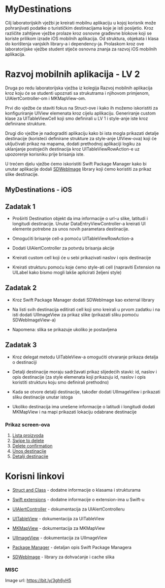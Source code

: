 # MyDestinations
Cilj laboratorijskih vježbi je kreirati mobilnu aplikaciju u kojoj korisnik može pohranjivati podatke o turističkim destinacijama koje je isti posijetio. Kroz različite zahtijeve vježbe prolaze kroz osnovne građevne blokove koji se koriste prilikom izrade iOS mobilnih aplikacija. Od struktura, objekata i klasa do korištenja vanjskih library-a i dependency-ja. Prolaskom kroz ove laboratorijske vježbe student stječe osnovna znanja za razvoj iOS mobilnih aplikacija.

# Razvoj mobilnih aplikacija - LV 2

Druga po redu laboratorijska vježba iz kolegija Razvoj mobilnih aplikacija kroz koju će se studenti upoznati sa strukutrama i njihovom primjenom, UIAlertController-om i MKMapView-om.

  

Prvi dio vježbe će staviti fokus na Struct-ove i kako ih možemo iskoristiti za konfiguriranje UIView elemenata kroz cijelu aplikaciju. Generiranje custom klase za UITableViewCell koji smo definirali u LV 1 i style-anje iste kroz definirane strukture.

  

Drugi dio vježbe je nadograditi aplikaciju kako bi ista mogla prikazati detalje destinacije (koristeći definirane strukture za style-anje UIView-ova) koji će uključivati prikaz na mapama, dodati prethodnoj aplikaciji logiku za uklanjanje postojećih destinacija kroz UITableViewRowAction-e uz upozorenje korisniku prije brisanja iste.

  

U trećem djelu vježbe ćemo iskoristiti Swift Package Manager kako bi unutar aplikacije dodali [SDWebImage](https://github.com/SDWebImage/SDWebImage) library koji ćemo koristiti za prikaz slike destinacije.

  

## MyDestinations - iOS

## Zadatak 1

- Proširiti Destination objekt da ima informacije o url-u slike, latitudi i longitudi destinacije. Unutar DataEntryViewController-a kreirati UI elemente potrebne za unos novih parametara destinacije.

- Omogućiti brisanje cell-a pomoću UITableViewRowAction-a

- Dodati UIAlertController za potvrdu brisanja akcije

- Kreirati custom cell koji će u sebi prikazivati naslov i opis destinacije

- Kreirati strukturu pomoću koje ćemo style-ati cell (napraviti Extension na UILabel kako bismo mogli lakše aplicirati željeni style)
  

## Zadatak 2

- Kroz Swift Package Manager dodati SDWebImage kao external library

- Na listi svih destinacija editirati cell koji smo kreirali u prvom zadatku i na isti dodati UIImageView za prikaz slike (prikazati sliku pomoću SDWebImageView-a)

- Napomena: slika se prikazuje ukoliko je postavljena

## Zadatak 3

- Kroz delegat metodu UITableView-a omogućiti otvaranje prikaza detalja o destinaciji

- Detalji destinacije moraju sadržavati prikaz slijedećih stavki: id, naslov i opis destinacije (za style elemenata koji prikazuju id, naslov i opis koristiti strukturu koju smo definirali prethodno)

- Kada se otvore detalji destinacije, također dodati UIImageView i prikazati sliku destinacije unutar istoga

- Ukoliko destinacija ima unešene informacije o latitudi i longitudi dodati MKMapView i na mapi prikazati lokaciju odabrane destinacije


### Prikaz screen-ova
1. [Lista proizvoda](https://raw.githubusercontent.com/ibarisic05/MyDestinations/master/photos/lista_destinacija.png)
2. [Swipe to delete](https://raw.githubusercontent.com/ibarisic05/MyDestinations/master/photos/swipe_to_delete.png)
3. [Delete confirmation](https://raw.githubusercontent.com/ibarisic05/MyDestinations/master/photos/alert_delete.png)
4. [Unos destinacije](https://raw.githubusercontent.com/ibarisic05/MyDestinations/master/photos/unos_destinacije.png)
5. [Detalji destinacije](https://raw.githubusercontent.com/ibarisic05/MyDestinations/master/photos/detalji_destinacije.png)
# Korisni linkovi

-  [Struct and Class](https://docs.swift.org/swift-book/LanguageGuide/ClassesAndStructures.html) - dodatne informacije o klasama i strukturama

- [Swift extensions](https://docs.swift.org/swift-book/LanguageGuide/Extensions.html) - dodatne informacije o extension-ima u Swift-u

-  [UIAlertController](https://developer.apple.com/documentation/uikit/uialertcontroller) - dokumentacija za UIAlertControlleru

-  [UITableView](https://developer.apple.com/documentation/uikit/uitableview) - dokumentacija za UITableView

-  [MKMapView](https://developer.apple.com/documentation/mapkit/mkmapview) - dokumentacija za MKMapView

-  [UIImageView](https://developer.apple.com/documentation/uikit/uiimageview) - dokumentacija za UIImageView

- [Package Manager](https://swift.org/package-manager/) - detaljan opis Swift Package Managera

- [SDWebImage](https://github.com/SDWebImage/SDWebImage) - library za dohvaćanje i cache slika

  

### MISC

Image url: https://bit.ly/3gh6yH5
